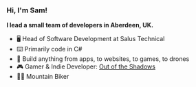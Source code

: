 ### Hi, I'm Sam!

**I lead a small team of developers in Aberdeen, UK.**

- 🖥️ Head of Software Development at Salus Technical
- ⌨️ Primarily code in C#
- 🚁 Build anything from apps, to websites, to games, to drones
- 🎮 Gamer & Indie Developer: [Out of the Shadows](https://outoftheshadowsvr.com)
- 🚵‍♂️ Mountain Biker
